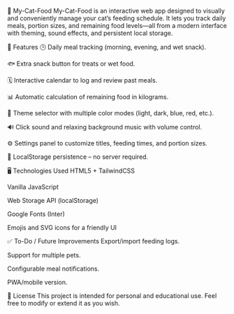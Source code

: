🐾 My-Cat-Food
My-Cat-Food is an interactive web app designed to visually and conveniently manage your cat’s feeding schedule. It lets you track daily meals, portion sizes, and remaining food levels—all from a modern interface with theming, sound effects, and persistent local storage.

🧾 Features
🕒 Daily meal tracking (morning, evening, and wet snack).

🐟 Extra snack button for treats or wet food.

🗓️ Interactive calendar to log and review past meals.

📊 Automatic calculation of remaining food in kilograms.

🎨 Theme selector with multiple color modes (light, dark, blue, red, etc.).

🔊 Click sound and relaxing background music with volume control.

⚙️ Settings panel to customize titles, feeding times, and portion sizes.

💾 LocalStorage persistence – no server required.

🖥️ Technologies Used
HTML5 + TailwindCSS

Vanilla JavaScript

Web Storage API (localStorage)

Google Fonts (Inter)

Emojis and SVG icons for a friendly UI

✅ To-Do / Future Improvements
Export/import feeding logs.

Support for multiple pets.

Configurable meal notifications.

PWA/mobile version.

📝 License
This project is intended for personal and educational use. Feel free to modify or extend it as you wish.
